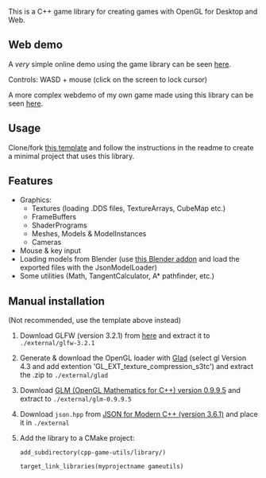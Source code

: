 This is a C++ game library for creating games with OpenGL for Desktop and Web.

## Web demo

A *very* simple online demo using the game library can be seen [here](https://hilkojj.github.io/cpp-game-utils/emscripten_test/gutest.html).

Controls: WASD + mouse (click on the screen to lock cursor)


A more complex webdemo of my own game made using this library can be seen [here](https://hilkojj.github.io/).

## Usage

Clone/fork [this template](https://github.com/hilkojj/cpp-game-utils-template) and follow the instructions in the readme to create a minimal project that uses this library.

## Features

- Graphics:
    - Textures (loading .DDS files, TextureArrays, CubeMap etc.)
    - FrameBuffers
    - ShaderPrograms
    - Meshes, Models & ModelInstances
    - Cameras
- Mouse & key input
- Loading models from Blender (use [this Blender addon](https://github.com/hilkojj/blender_UBJSON_exporter) and load the exported files with the JsonModelLoader)
- Some utilities (Math, TangentCalculator, A* pathfinder, etc.)

## Manual installation
(Not recommended, use the template above instead)

1. Download GLFW (version 3.2.1) from [here](https://www.glfw.org/) and extract it to `./external/glfw-3.2.1`

2. Generate & download the OpenGL loader with [Glad](https://glad.dav1d.de/) (select gl Version 4.3 and add extention 'GL_EXT_texture_compression_s3tc') and extract the .zip to `./external/glad`

3. Download [GLM (OpenGL Mathematics for C++) version 0.9.9.5](https://github.com/g-truc/glm/releases) and extract to `./external/glm-0.9.9.5`

4. Download `json.hpp` from [JSON for Modern C++ (version 3.6.1)](https://github.com/nlohmann/json/releases/tag/v3.6.1) and place it in `./external`

5. Add the library to a CMake project:
   
    `add_subdirectory(cpp-game-utils/library/)`

    `target_link_libraries(myprojectname gameutils)`

